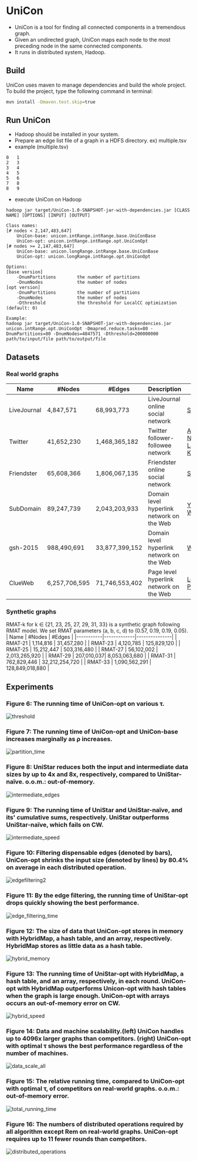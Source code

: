 # UniCon

- UniCon is a tool for finding all connected components in a tremendous graph.
- Given an undirected graph, UniCon maps each node to the most preceding node in the same connected components.
- It runs in distributed system, Hadoop. 

## Build

UniCon uses maven to manage dependencies and build the whole project. To build the project, type the following command in terminal:

```bash
mvn install -Dmaven.test.skip=true
```

## Run UniCon
- Hadoop should be installed in your system.
- Prepare an edge list file of a graph in a HDFS directory. ex) multiple.tsv
- example (multiple.tsv)
```
0   1
2   3
3   4
4   5
5   6
7   8
8   9
```

- execute UniCon on Hadoop 
```
hadoop jar target/UniCon-1.0-SNAPSHOT-jar-with-dependencies.jar [CLASS NAME] [OPTIONS] [INPUT] [OUTPUT] 

Class names:
[# nodes < 2,147,483,647]
    UniCon-base: unicon.intRange.intRange.base.UniConBase
    UniCon-opt: unicon.intRange.intRange.opt.UniConOpt
[# nodes >= 2,147,483,647]
    UniCon-base: unicon.longRange.intRange.base.UniConBase
    UniCon-opt: unicon.longRange.intRange.opt.UniConOpt
  
Options:
[base version]
    -DnumPartitions        the number of partitions
    -DnumNodes             the number of nodes
[opt version]
    -DnumPartitions        the number of partitions
    -DnumNodes             the number of nodes
    -Dthreshold            the threshold for LocalCC optimization (default: 0)
    
Example:
hadoop jar target/UniCon-1.0-SNAPSHOT-jar-with-dependencies.jar unicon.intRange.opt.UniConOpt -Dmapred.reduce.tasks=80 -DnumPartitions=80 -DnumNodes=4847571 -Dthreshold=200000000 path/to/input/file path/to/output/file
```

## Datasets
### Real world graphs
| Name        | #Nodes      | #Edges        | Description                                                 | Source                           |
|-------------|-------------|---------------|-------------------------------------------------------------|----------------------------------|
| LiveJournal     | 4,847,571  | 68,993,773 | LiveJournal online social network                           | [SNAP](http://snap.stanford.edu/data/soc-LiveJournal1.html) |
| Twitter     | 41,652,230  | 1,468,365,182 | Twitter follower-followee network                           | [Advanced Networking Lab at KAIST](http://an.kaist.ac.kr/traces/WWW2010.html) |
| Friendster  | 65,608,366  | 1,806,067,135 | Friendster online social network                            | [SNAP](http://snap.stanford.edu/data/com-Friendster.html)                             |
| SubDomain   | 89,247,739  | 2,043,203,933 | Domain level hyperlink network on the Web                   | [Yahoo Webscope](http://webscope.sandbox.yahoo.com/)                   |
| gsh-2015    | 988,490,691 | 33,877,399,152 | Domain level hyperlink network on the Web                     | [WebGraph](http://law.di.unimi.it/webdata/gsh-2015/)                   |
| ClueWeb    | 6,257,706,595 | 71,746,553,402 | Page level hyperlink network on the Web                     | [Lemur Project](http://www.lemurproject.org/clueweb12/webgraph.php/)                   |

### Synthetic graphs
RMAT-k for k ∈ {21, 23, 25, 27, 29, 31, 33} is a synthetic graph following RMAT model.
We set RMAT parameters (a, b, c, d) to (0.57, 0.19, 0.19, 0.05).
| Name      | #Nodes      | #Edges        |
|-----------|-------------|---------------|
| RMAT-21 | 1,114,816 | 31,457,280 |
| RMAT-23 | 4,120,785 | 125,829,120 |
| RMAT-25 | 15,212,447 | 503,316,480 |
| RMAT-27 | 56,102,002 | 2,013,265,920 |
| RMAT-29 | 207,010,037| 8,053,063,680 |
| RMAT-31 | 762,829,446 | 32,212,254,720 |
| RMAT-33 | 1,090,562,291 | 128,849,018,880 |

## Experiments
### Figure 6: The running time of UniCon-opt on various τ. 
![threshold](https://user-images.githubusercontent.com/69777365/129442473-a777d654-80ee-4f64-be34-f9aeab7132e9.png)

### Figure 7: The running time of UniCon-opt and UniCon-base increases marginally as ρ increases.
![partition_time](https://user-images.githubusercontent.com/69777365/129442494-9df4effb-8b71-4199-b25c-004a9d8ce897.png)

### Figure 8: UniStar reduces both the input and intermediate data sizes by up to 4x and 8x, respectively, compared to UniStar-naïve. o.o.m.: out-of-memory.
![intermediate_edges](https://user-images.githubusercontent.com/69777365/119813243-ffb8e500-bf23-11eb-90e4-290fa0e33d8e.png)

### Figure 9: The running time of UniStar and UniStar-naïve, and its' cumulative sums, respectively. UniStar outperforms UniStar-naïve, which fails on CW.
![intermediate_speed](https://user-images.githubusercontent.com/69777365/119813269-06dff300-bf24-11eb-8f9a-522ddcf4eb0e.png)

### Figure 10: Filtering dispensable edges (denoted by bars), UniCon-opt shrinks the input size (denoted by lines) by 80.4% on average in each distributed operation.
![edgefiltering2](https://user-images.githubusercontent.com/69777365/129442500-c1d91d30-c52e-4575-9374-2a15de09f4a8.png)

### Figure 11: By the edge filtering, the running time of UniStar-opt drops quickly showing the best performance.
![edge_filtering_time](https://user-images.githubusercontent.com/69777365/129442509-271522d0-788b-41e2-9068-e4d4e866f2c7.png)

### Figure 12: The size of data that UniCon-opt stores in memory with HybridMap, a hash table, and an array, respectively. HybridMap stores as little data as a hash table.
![hybrid_memory](https://user-images.githubusercontent.com/69777365/119813344-1d864a00-bf24-11eb-8196-d2b5f3ea93d2.png)

### Figure 13: The running time of UniStar-opt with HybridMap, a hash table, and an array, respectively, in each round. UniCon-opt with HybridMap outperforms Unicon-opt with hash tables when the graph is large enough. UniCon-opt with arrays occurs an out-of-memory error on CW.
![hybrid_speed](https://user-images.githubusercontent.com/69777365/119813364-2414c180-bf24-11eb-8ba5-d19c0b327ead.png)

### Figure 14: Data and machine scalability.(left) UniCon handles up to 4096x larger graphs than competitors. (right) UniCon-opt with optimal τ shows the best performance regardless of the number of machines.
![data_scale_all](https://user-images.githubusercontent.com/69777365/129442519-73ad61b2-84aa-4b72-a554-c121217361f0.png)

### Figure 15: The relative running time, compared to UniCon-opt with optimal τ, of competitors on real-world graphs. o.o.m.: out-of-memory error.
![total_running_time](https://user-images.githubusercontent.com/69777365/129442524-2488cf03-3cac-4d07-bfef-a267c773703a.png)

### Figure 16: The numbers of distributed operations required by all algorithm except Rem on real-world graphs. UniCon-opt requires up to 11 fewer rounds than competitors.
![distributed_operations](https://user-images.githubusercontent.com/69777365/129442529-6b34e4c6-b0d2-4eb5-b473-042c079f1f21.png)
